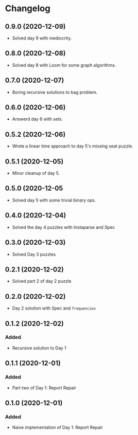 # Changelog

## 0.9.0 (2020-12-09)

- Solved day 9 with mediocrity.

## 0.8.0 (2020-12-08)

- Solved day 8 with Loom for some graph algorithms.

## 0.7.0 (2020-12-07)

- Boring recursive solutions to bag problem.

## 0.6.0 (2020-12-06)

- Answerd day 6 with sets.

## 0.5.2 (2020-12-06)

- Wrote a linear time approach to day 5's missing seat puzzle.

## 0.5.1 (2020-12-05)

- Minor cleanup of day 5.

## 0.5.0 (2020-12-05

- Solved day 5 with some trivial binary ops.

## 0.4.0 (2020-12-04)

- Solved the day 4 puzzles with Instaparse and Spec

## 0.3.0 (2020-12-03)

- Solved Day 3 puzzles

## 0.2.1 (2020-12-02)

- Solved part 2 of day 2 puzzle

## 0.2.0 (2020-12-02)

- Day 2 solution with Spec and `frequencies`

## 0.1.2 (2020-12-02)

### Added

- Recursive solution to Day 1

## 0.1.1 (2020-12-01)

### Added

- Part two of Day 1: Report Repair

## 0.1.0 (2020-12-01)

### Added

- Naive implementation of Day 1: Report Repair
